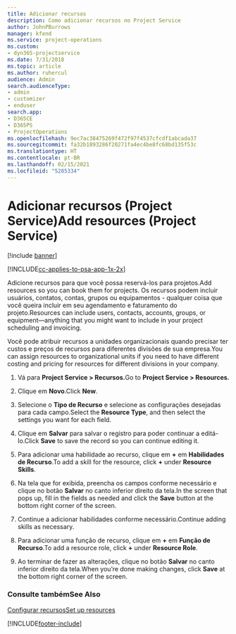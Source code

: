 ```yaml
---
title: Adicionar recursos
description: Como adicionar recursos no Project Service
author: JohnPBurrows
manager: kfend
ms.service: project-operations
ms.custom:
- dyn365-projectservice
ms.date: 7/31/2018
ms.topic: article
ms.author: ruhercul
audience: Admin
search.audienceType:
- admin
- customizer
- enduser
search.app:
- D365CE
- D365PS
- ProjectOperations
ms.openlocfilehash: 9ec7ac38475269f472f97f4537cfcdf1abcada37
ms.sourcegitcommit: fa32b1893286f20271fa4ec4be8fc68bd135f53c
ms.translationtype: HT
ms.contentlocale: pt-BR
ms.lasthandoff: 02/15/2021
ms.locfileid: "5285334"
---
```

# <a name="add-resources-project-service"></a><span data-ttu-id="c3963-103">Adicionar recursos (Project Service)</span><span class="sxs-lookup"><span data-stu-id="c3963-103">Add resources (Project Service)</span></span>

[!include [banner](../includes/psa-now-project-operations.md)]

[!INCLUDE[cc-applies-to-psa-app-1x-2x](../includes/cc-applies-to-psa-app-1x-2x.md)]

<span data-ttu-id="c3963-104">Adicione recursos para que você possa reservá-los para projetos.</span><span class="sxs-lookup"><span data-stu-id="c3963-104">Add resources so you can book them for projects.</span></span> <span data-ttu-id="c3963-105">Os recursos podem incluir usuários, contatos, contas, grupos ou equipamentos - qualquer coisa que você queira incluir em seu agendamento e faturamento do projeto.</span><span class="sxs-lookup"><span data-stu-id="c3963-105">Resources can include users, contacts, accounts, groups, or equipment—anything that you might want to include in your project scheduling and invoicing.</span></span>  
  
<span data-ttu-id="c3963-106">Você pode atribuir recursos a unidades organizacionais quando precisar ter custos e preços de recursos para diferentes divisões de sua empresa.</span><span class="sxs-lookup"><span data-stu-id="c3963-106">You can assign resources to organizational units if you need to have different costing and pricing for resources for different divisions in your company.</span></span>  
  
1.  <span data-ttu-id="c3963-107">Vá para **Project Service > Recursos.**</span><span class="sxs-lookup"><span data-stu-id="c3963-107">Go to **Project Service > Resources.**</span></span>  
  
2.  <span data-ttu-id="c3963-108">Clique em **Novo**.</span><span class="sxs-lookup"><span data-stu-id="c3963-108">Click **New**.</span></span>  
  
3.  <span data-ttu-id="c3963-109">Selecione o **Tipo de Recurso** e selecione as configurações desejadas para cada campo.</span><span class="sxs-lookup"><span data-stu-id="c3963-109">Select the **Resource Type**, and then select the settings you want for each field.</span></span>  
  
4.  <span data-ttu-id="c3963-110">Clique em **Salvar** para salvar o registro para poder continuar a editá-lo.</span><span class="sxs-lookup"><span data-stu-id="c3963-110">Click **Save** to save the record so you can continue editing it.</span></span>  
  
5.  <span data-ttu-id="c3963-111">Para adicionar uma habilidade ao recurso, clique em **+** em **Habilidades de Recurso**.</span><span class="sxs-lookup"><span data-stu-id="c3963-111">To add a skill for the resource, click **+** under **Resource Skills**.</span></span>  
  
6.  <span data-ttu-id="c3963-112">Na tela que for exibida, preencha os campos conforme necessário e clique no botão **Salvar** no canto inferior direito da tela.</span><span class="sxs-lookup"><span data-stu-id="c3963-112">In the screen that pops up, fill in the fields as needed and click the **Save** button at the bottom right corner of the screen.</span></span>  
  
7.  <span data-ttu-id="c3963-113">Continue a adicionar habilidades conforme necessário.</span><span class="sxs-lookup"><span data-stu-id="c3963-113">Continue adding skills as necessary.</span></span>  
  
8.  <span data-ttu-id="c3963-114">Para adicionar uma função de recurso, clique em **+** em **Função de Recurso**.</span><span class="sxs-lookup"><span data-stu-id="c3963-114">To add a resource role, click **+** under **Resource Role**.</span></span>  
  
9. <span data-ttu-id="c3963-115">Ao terminar de fazer as alterações, clique no botão **Salvar** no canto inferior direito da tela.</span><span class="sxs-lookup"><span data-stu-id="c3963-115">When you’re done making changes, click **Save** at the bottom right corner of the screen.</span></span>  
  
### <a name="see-also"></a><span data-ttu-id="c3963-116">Consulte também</span><span class="sxs-lookup"><span data-stu-id="c3963-116">See Also</span></span>  
 [<span data-ttu-id="c3963-117">Configurar recursos</span><span class="sxs-lookup"><span data-stu-id="c3963-117">Set up resources</span></span>](../psa/set-up-resources.md)


[!INCLUDE[footer-include](../includes/footer-banner.md)]
